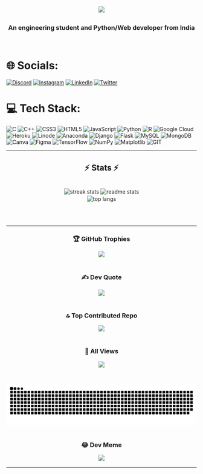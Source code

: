 <h1 align="center">
    <img src="https://readme-typing-svg.herokuapp.com/?font=Righteous&size=35&center=true&vCenter=true&width=500&height=70&duration=4000&lines=Hi+There!+👋;+I'm+Vinamra+Yadav!;" />
</h1>

<h3 align="center">An engineering student and Python/Web developer from India</h3>

<br/>


# 🌐 Socials:
[![Discord](https://img.shields.io/badge/Discord-%237289DA.svg?logo=discord&logoColor=white)](https://discordapp.com/users/688018398499700799) [![Instagram](https://img.shields.io/badge/Instagram-%23E4405F.svg?logo=Instagram&logoColor=white)](https://instagram.com/myselfvinamrayadav) [![LinkedIn](https://img.shields.io/badge/LinkedIn-%230077B5.svg?logo=linkedin&logoColor=white)](https://www.linkedin.com/in/vinamra-yadav/) [![Twitter](https://img.shields.io/badge/Twitter-%231DA1F2.svg?logo=Twitter&logoColor=white)](https://twitter.com/MVinamraYadav) 

# 💻 Tech Stack:
![C](https://img.shields.io/badge/c-%2300599C.svg?style=flat-square&logo=c&logoColor=white) ![C++](https://img.shields.io/badge/c++-%2300599C.svg?style=flat-square&logo=c%2B%2B&logoColor=white) ![CSS3](https://img.shields.io/badge/css3-%231572B6.svg?style=flat-square&logo=css3&logoColor=white) ![HTML5](https://img.shields.io/badge/html5-%23E34F26.svg?style=flat-square&logo=html5&logoColor=white) ![JavaScript](https://img.shields.io/badge/javascript-%23323330.svg?style=flat-square&logo=javascript&logoColor=%23F7DF1E) ![Python](https://img.shields.io/badge/python-3670A0?style=flat-square&logo=python&logoColor=ffdd54) ![R](https://img.shields.io/badge/r-%23276DC3.svg?style=flat-square&logo=r&logoColor=white) ![Google Cloud](https://img.shields.io/badge/GoogleCloud-%234285F4.svg?style=flat-square&logo=google-cloud&logoColor=white) ![Heroku](https://img.shields.io/badge/heroku-%23430098.svg?style=flat-square&logo=heroku&logoColor=white) ![Linode](https://img.shields.io/badge/linode-00A95C?style=flat-square&logo=linode&logoColor=white) ![Anaconda](https://img.shields.io/badge/Anaconda-%2344A833.svg?style=flat-square&logo=anaconda&logoColor=white) ![Django](https://img.shields.io/badge/django-%23092E20.svg?style=flat-square&logo=django&logoColor=white) ![Flask](https://img.shields.io/badge/flask-%23000.svg?style=flat-square&logo=flask&logoColor=white) ![MySQL](https://img.shields.io/badge/mysql-%2300000f.svg?style=flat-square&logo=mysql&logoColor=white) ![MongoDB](https://img.shields.io/badge/MongoDB-%234ea94b.svg?style=flat-square&logo=mongodb&logoColor=white) ![Canva](https://img.shields.io/badge/Canva-%2300C4CC.svg?style=flat-square&logo=Canva&logoColor=white) ![Figma](https://img.shields.io/badge/figma-%23F24E1E.svg?style=flat-square&logo=figma&logoColor=white) ![TensorFlow](https://img.shields.io/badge/TensorFlow-%23FF6F00.svg?style=flat-square&logo=TensorFlow&logoColor=white) ![NumPy](https://img.shields.io/badge/numpy-%23013243.svg?style=flat-square&logo=numpy&logoColor=white) ![Matplotlib](https://img.shields.io/badge/Matplotlib-%23ffffff.svg?style=flat-square&logo=Matplotlib&logoColor=black) ![GIT](https://img.shields.io/badge/Git-fc6d26?style=flat-square&logo=git&logoColor=white)

<div align="center">

---

<h2 align="center">⚡ Stats ⚡</h2>

<br>
<div align=center>
  <img width=390 src="https://streak-stats.demolab.com/?user=MythicalMAxX&count_private=true&theme=react&border_radius=10" alt="streak stats"/>
  <img width=390 src="https://github-readme-stats-salesp07.vercel.app/api?username=MythicalMAxX&count_private=true&show_icons=true&theme=react&rank_icon=github&border_radius=10" alt="readme stats" />
  <br/>
  <img width=325 align="center" src="https://github-readme-stats-salesp07.vercel.app/api/top-langs/?username=MythicalMAxX&hide=HTML&langs_count=8&layout=compact&theme=react&border_radius=10&size_weight=0.5&count_weight=0.5&exclude_repo=github-readme-stats" alt="top langs" />
</div>

<br/><br/>
<hr/>


### 🏆 GitHub Trophies
![](https://github-profile-trophy.vercel.app/?username=MythicalMAxX&theme=radical&no-frame=false&no-bg=true&margin-w=4)

#

### ✍️ Dev Quote
![](https://quotes-github-readme.vercel.app/api?type=horizontal&theme=radical)

#

### 🔝 Top Contributed Repo
![](https://github-contributor-stats.vercel.app/api?username=MythicalMAxX&limit=5&theme=dark&combine_all_yearly_contributions=true)

#

### 👀 All Views
<div align="center">
  <img src="https://profile-counter.glitch.me/MythicalMAxX/count.svg?"  />
</div>

#

<img src="https://raw.githubusercontent.com/MythicalMAxX/MythicalMAxX/output/snake.svg" alt="Snake animation" />

#

### 😂 Dev Meme
<img src='https://randommeme-five.vercel.app/' style="height: 400px;"/>


---

</div>
